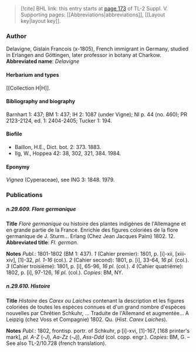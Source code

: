 > [!cite] BHL link: this entry starts at [page 173](https://www.biodiversitylibrary.org/page/33259219) of TL-2 Suppl. V.
> Supporting pages: [[Abbreviations|abbreviations]], [[Layout key|layout key]].

### Author

Delavigne, Gislain Francois (x-1805), French immigrant in Germany, studied in Erlangen and Göttingen, later professor in botany at Charkow. 
**Abbreviated name**: *Delavigne*

#### Herbarium and types

[[Collection H|H]].

#### Bibliography and biography

Barnhart 1: 437; BM 1: 437; IH 2: 1087 (under Vigne); NI p. 44 (no. 460); PR 2123-2124, ed. 1: 2404-2405; Tucker 1: 194.

#### Biofile

- Baillon, H.E., Dict. bot. 2: 373. 1883.
- Ilg, W., Hoppea 42: 38, 302, 321, 384. 1984.

#### Eponymy

*Vignea* (Cyperaceae), see ING 3: 1848. 1979.

### Publications

##### n.29.609. Flore germanique

**Title**
*Flore germanique* ou histoire des plantes indigènes de l'Allemagne et en grande partie de la France. Enrichie des figures coloriées de la flore germanique de J. Sturm... Erlang (Chez Jean Jacques Palm) 1802. 12.
**Abbreviated title**: *Fl. german.*

**Notes**
*Publ*.: 1801-1802 (BM 1: 437).
*1* (Cahier premier): 1801, p. \[i\]-xii, \[xiii-xiv\], \[1\]-32, *pl. 1-16* (col.).
*2* (Cahier second): 1801, p. \[i\], 33-64, *16 pl*. (col.).
*3* (Cahier troisième): 1801, p. \[i\], 65-96, *16 pl*. (col.).
*4* (Cahier quatrième): 1802, p. \[i\], 97-126, *16 pl*. (col.).
*Copies*: BM, NY.

##### n.29.610. Histoire

**Title**
*Histoire* des *Carex ou Laiches* contenant la description et les figures coloriées de toutes les espèces connues et d'un grand nombre d'espèces nouvelles par Chrétien Schkuhr, ... Traduite de l'Allemand et augmentée... A Leipzig (chez Voss et Compagnie) 1802. Qu. (*Hist*. *Carex Laiches*).

**Notes**
*Publ*.: 1802, frontisp. portr. of Schkuhr, p \[i\]-xvi, \[1\]-167, \[168 printer's mark\], *pl. A-Z* (-*J*), *Aa-Zz* (-*Jj*), *Ass-Ddd* (col. copp. engr.). *Copies*: BM, G. – See also TL-2/10.728 (french translation).


